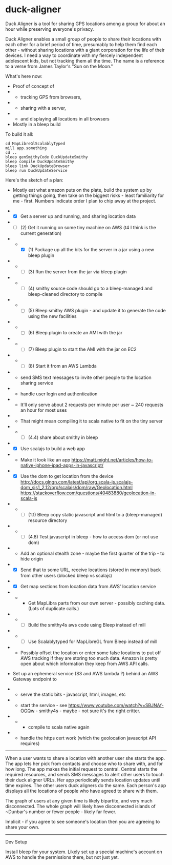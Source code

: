 # duck-aligner
Duck Aligner is a tool for sharing GPS locations among a group for about an hour while preserving everyone's privacy.

Duck Aligner enables a small group of people to share their locations with each other for a brief period of time, presumably to help them find each other - without sharing locations with a giant corporation for the life of their devices. I need a way to coordinate with my fiercely independent adolescent kids, but not tracking them all the time. The name is a reference to a verse from James Taylor's "Sun on the Moon."
             
What's here now:

* Proof of concept of 
* * tracking GPS from browsers, 
* * sharing with a server, 
* * and displaying all locations in all browsers
* Mostly in a bleep build 

To build it all:

```shell
cd MapLibreGlScalablyTyped
mill app.something
cd ..
bleep genSmithyCode DuckUpdateSmithy
bleep compile DuckUpdateSmithy
bleep link DuckUpdateBrowser
bleep run DuckUpdateService 
```

Here's the sketch of a plan:

* Mostly eat what amazon puts on the plate, build the system up by getting things going, then take on the biggest risks - least familiarity for me - first. Numbers indicate order I plan to chip away at the project.
          
* - [x] Get a server up and running, and sharing location data
* - [ ] (2) Get it running on some tiny machine on AWS (t4 I think is the current generation)
* * - [x] (1) Package up all the bits for the server in a jar using a new bleep plugin
* * - [ ] (3) Run the server from the jar via bleep plugin
* * - [ ] (4) smithy source code should go to a bleep-managed and bleep-cleaned directory to compile
* * - [ ] (5) Bleep smithy AWS plugin - and update it to generate the code using the new facilities
* * - [ ] (6) Bleep plugin to create an AMI with the jar
* * - [ ] (7) Bleep plugin to start the AMI with the jar on EC2
* * - [ ] (8) Start it from an AWS Lambda
* * send SMS text messages to invite other people to the location sharing service
* * handle user login and authentication

* * It'll only serve about 2 requests per minute per user ~ 240 requests an hour for most uses
* * That might mean compiling it to scala native to fit on the tiny server
* * - [ ] (4.4) share about smithy in bleep

* - [x] Use scalajs to build a web app
* *  Make it look like an app https://matt.might.net/articles/how-to-native-iphone-ipad-apps-in-javascript/
* - [x] Use the dom to get location from the device http://docs.glngn.com/latest/api/org.scala-js.scalajs-dom_sjs1_2.12/org/scalajs/dom/raw/Geolocation.html https://stackoverflow.com/questions/40483880/geolocation-in-scala-js
* * - [ ] (1.1) Bleep copy static javascript and html to a (bleep-managed) resource directory
* * - [ ] (4.8) Test javascript in bleep - how to access dom (or not use dom)
* * Add an optional stealth zone - maybe the first quarter of the trip - to hide origin
* - [x] Send that to some URL, receive locations (stored in memory) back from other users (blocked bleep vs scalajs)
* - [x] Get map sections from location data from AWS' location service
* * - Get MapLibra parts from our own server - possibly caching data. (Lots of duplicate calls.)
* * - [ ] Build the smithy4s aws code using Bleep instead of mill
* * - [ ] Use Scalablytyped for MapLibreGL from Bleep instead of mill
* * Possibly offset the location or enter some false locations to put off AWS tracking if they are storing too much data. Amazon is pretty open about which information they keep from AWS API calls.        
* Set up an ephemeral service (S3 and AWS lambda ?) behind an AWS Gateway endpoint to 
* * serve the static bits - javascript, html, images, etc
* * start the service - see https://www.youtube.com/watch?v=SBJNAf-OGQw - smithy4s - maybe - not sure it's the right critter.
* * * compile to scala native again
* * handle the https cert work (which the geolocation javascript API requires)

---

When a user wants to share a location with another user she starts the app. The app lets her pick from contacts and choose who to share with, and for how long. The app makes the initial request to central. Central starts the required resources, and sends SMS messages to alert other users to touch their duck aligner URLs. Her app periodically sends location updates until time expires. The other users duck aligners do the same. Each person's app displays all the locations of people who have agreed to share with them. 

The graph of users at any given time is likely bipartite, and very much disconnected. The whole graph will likely have disconnected islands of ~Dunbar's number or fewer people - likely far fewer.

Implicit - if you agree to see someone's location then you are agreeing to share your own.


---

Dev Setup

Install bleep for your system. Likely set up a special machine's account on AWS to handle the permissions there, but not just yet.